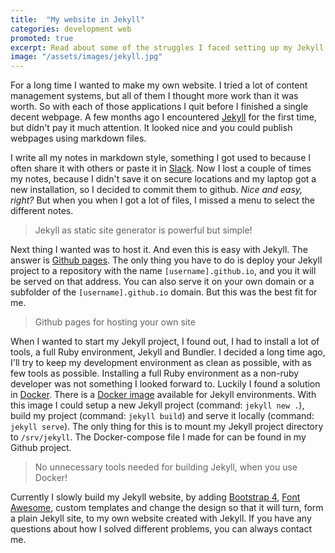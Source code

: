```yaml
---
title:  "My website in Jekyll"
categories: development web
promoted: true
excerpt: Read about some of the struggles I faced setting up my Jekyll site and how I overcame them.
image: "/assets/images/jekyll.jpg"
---
```

For a long time I wanted to make my own website. I tried a lot of content management systems, but all of them I thought more work than it was worth. So with each of those applications I quit before I finished a single decent webpage. A few months ago I encountered [Jekyll][jekyll] for the first time, but didn't pay it much attention. It looked nice and you could publish webpages using markdown files.

I write all my notes in markdown style, something I got used to because I often share it with others or paste it in [Slack][slack]. Now I lost a couple of times my notes, because I didn't save it on secure locations and my laptop got a new installation, so I decided to commit them to github. *Nice and easy, right?* But when you when I got a lot of files, I missed a menu to select the different notes. 

> Jekyll as static site generator is powerful but simple!

Next thing I wanted was to host it. And even this is easy with Jekyll. The answer is [Github pages][github-pages]. The only thing you have to do is deploy your Jekyll project to a repository with the name `[username].github.io`, and you it will be served on that address. You can also serve it on your own domain or a subfolder of the `[username].github.io` domain. But this was the best fit for me.

> Github pages for hosting your own site

When I wanted to start my Jekyll project, I found out, I had to install a lot of tools, a full Ruby environment, Jekyll and Bundler. I decided a long time ago, I'll try to keep my development environment as clean as possible, with as few tools as possible. Installing a full Ruby environment as a non-ruby developer was not something I looked forward to. Luckily I found a solution in [Docker][docker]. There is a [Docker image][jekyll-docker-image] available for Jekyll environments. With this image I could setup a new Jekyll project (command: `jekyll new .`), build my project (command: `jekyll build`) and serve it locally (command: `jekyll serve`). The only thing for this is to mount my Jekyll project directory to `/srv/jekyll`. The Docker-compose file I made for can be found in my Github project.

> No unnecessary tools needed for building Jekyll, when you use Docker!

Currently I slowly build my Jekyll website, by adding [Bootstrap 4][bootstrap], [Font Awesome][fontawesome], custom templates and change the design so that it will turn, form a plain Jekyll site, to my own website created with Jekyll. If you have any questions about how I solved different problems, you can always contact me.

[jekyll]: https://jekyllrb.com/
[slack]: https://slack.com/
[github-pages]: https://pages.github.com/
[docker]: https://www.docker.com/
[jekyll-docker-image]: https://hub.docker.com/r/jekyll/jekyll/
[bootstrap]: https://getbootstrap.com/
[fontawesome]: https://fontawesome.com/
